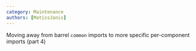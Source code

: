 ```yaml
---
category: Maintenance
authors: [MatissJanis]
---
```


Moving away from barrel `common` imports to more specific per-component imports (part 4)
